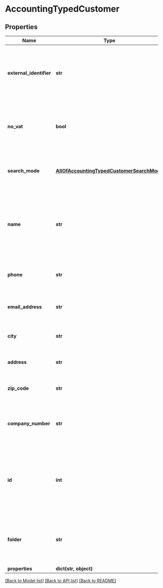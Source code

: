 # AccountingTypedCustomer

## Properties
Name | Type | Description | Notes
------------ | ------------- | ------------- | -------------
**external_identifier** | **str** | Customer external identifier.&lt;div&gt;&lt;i&gt;External identifier from calling application.  Optional field&lt;/i&gt;&lt;/div&gt; | [optional] 
**no_vat** | **bool** | NoVAT indication&lt;div&gt;&lt;i&gt;Set to true for VAT exempt customers  Defaults to False&lt;/i&gt;&lt;/div&gt; | [optional] 
**search_mode** | [**AllOfAccountingTypedCustomerSearchMode**](AllOfAccountingTypedCustomerSearchMode.md) | Customer searching mode&lt;div&gt;&lt;i&gt;Defaults to None&lt;/i&gt;&lt;/div&gt; | [optional] 
**name** | **str** | Customer full name (or company name)&lt;div&gt;&lt;i&gt;Required for creating new customer  (Leave empty to search by other fields)&lt;/i&gt;&lt;/div&gt; | [optional] 
**phone** | **str** | Customer phone number&lt;div&gt;&lt;i&gt;Optional field&lt;/i&gt;&lt;/div&gt; | [optional] 
**email_address** | **str** | Customer email address&lt;div&gt;&lt;i&gt;Optional field&lt;/i&gt;&lt;/div&gt; | [optional] 
**city** | **str** | Customer city&lt;div&gt;&lt;i&gt;Optional field&lt;/i&gt;&lt;/div&gt; | [optional] 
**address** | **str** | Customer address&lt;div&gt;&lt;i&gt;Optional field&lt;/i&gt;&lt;/div&gt; | [optional] 
**zip_code** | **str** | Customer ZipCode&lt;div&gt;&lt;i&gt;Optional field&lt;/i&gt;&lt;/div&gt; | [optional] 
**company_number** | **str** | Customer registered company number (VAT number)&lt;div&gt;&lt;i&gt;Optional field&lt;/i&gt;&lt;/div&gt; | [optional] 
**id** | **int** | OfficeGuy identifier&lt;div&gt;&lt;i&gt;Leave empty to create a new entity or search by other fields when applicable&lt;/i&gt;&lt;/div&gt; | [optional] 
**folder** | **str** | Folder identifier.&lt;div&gt;&lt;i&gt;Can be either application folder name, or FolderID.&lt;/i&gt;&lt;/div&gt; | [optional] 
**properties** | **dict(str, object)** | Entity fields | [optional] 

[[Back to Model list]](../README.md#documentation-for-models) [[Back to API list]](../README.md#documentation-for-api-endpoints) [[Back to README]](../README.md)

